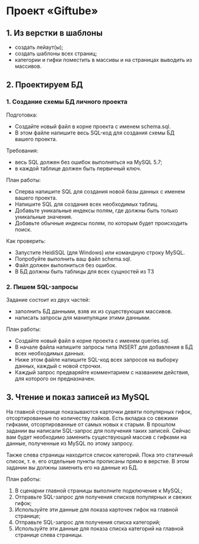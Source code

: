 # Проект «Giftube» 

## 1. Из верстки в шаблоны  

  - создать лейаут(ы);
  - создать шаблоны всех страниц;
  - категории и гифки поместить в массивы и на страницах выводить из массивов.

## 2. Проектируем БД

### 1. Создание схемы БД личного проекта
  Подготовка:

  - Создайте новый файл в корне проекта с именем schema.sql.
  - В этом файле напишите весь SQL-код для создания схемы БД вашего проекта.  

  Требования:

  - весь SQL должен без ошибок выполняться на MySQL 5.7;
  - в каждой таблице должен быть первичный ключ.  

  План работы:

  - Сперва напишите SQL для создания новой базы данных с именем вашего проекта.
  - Напишите SQL для создания всех необходимых таблиц.
  - Добавьте уникальные индексы полям, где должны быть только уникальные значения.
  - Добавьте обычные индексы полям, по которым будет происходить поиск.  

  Как проверить:

  - Запустите HeidiSQL (для Windows) или командную строку MySQL.
  - Попробуйте выполнить ваш файл schema.sql.
  - Файл должен выполниться без ошибок.
  - В БД должны быть таблицы для всех сущностей из ТЗ

### 2. Пишем SQL-запросы

  Задание состоит из двух частей:

  - заполнить БД данными, взяв их из существующих массивов.
  - написать запросы для манипуляции этими данными.

  План работы:

  - Создайте новый файл в корне проекта с именем queries.sql.
  - В начале файла напишите запросы типа INSERT для добавления в БД всех необходимых данных.
  - Ниже этом файле напишите SQL-код всех запросов на выборку данных, каждый с новой строчки.
  - Каждый запрос предваряйте комментарием с названием действия, для которого он предназначен.

## 3. Чтение и показ записей из MySQL

На главной странице показываются карточки девяти популярных гифок, отсортированные по количеству лайков. Есть вкладка со свежими гифками, отсортированные от самых новых к старым. В прошлом задании вы написали SQL-запрос для получения таких записей. Сейчас вам будет необходимо заменить существующий массив с гифками на данные, полученные из MySQL по этому запросу.

Также слева страницы находится список категорий. Пока это статичный список, т. е. его отдельные пункты прописаны прямо в верстке. В этом задании вы должны заменить его на данные из БД.

План работы:
1. В сценарии главной страницы выполните подключение к MySQL;
2. Отправьте SQL-запрос для получения списков популярных и свежих гифок;
3. Используйте эти данные для показа карточек гифок на главной странице;
4. Отправьте SQL-запрос для получения списка категорий;
5. Используйте эти данные для показа списка категорий на главной странице слева страницы.


